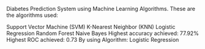 Diabetes Prediction System using Machine Learning Algorithms.
These are the algorithms used:

Support Vector Machine (SVM)
K-Nearest Neighbor (KNN)
Logistic Regression
Random Forest
Naive Bayes
Highest accuracy achieved: 77.92%
Highest ROC achieved: 0.73
By using Algorithm: Logistic Regression
